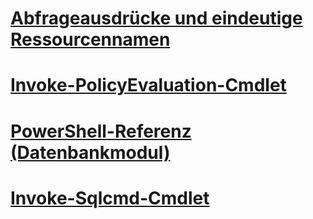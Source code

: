 # [Abfrageausdrücke und eindeutige Ressourcennamen](query-expressions-and-uniform-resource-names.md)
# [Invoke-PolicyEvaluation-Cmdlet](invoke-policyevaluation-cmdlet.md)
# [PowerShell-Referenz (Datenbankmodul)](database-engine-powershell-reference.md)
# [Invoke-Sqlcmd-Cmdlet](invoke-sqlcmd-cmdlet.md)
